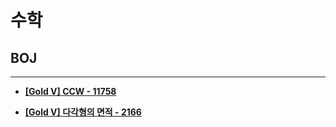 # 수학

## BOJ

<hr>

- __[[Gold V] CCW - 11758](https://github.com/byunghyunkim0/Algorithm/tree/main/%EC%88%98%ED%95%99/11758.%E2%80%85CCW)__

- __[[Gold V] 다각형의 면적 - 2166](https://github.com/byunghyunkim0/Algorithm/tree/main/%EC%88%98%ED%95%99/2166.%E2%80%85%EB%8B%A4%EA%B0%81%ED%98%95%EC%9D%98%E2%80%85%EB%A9%B4%EC%A0%81)__
